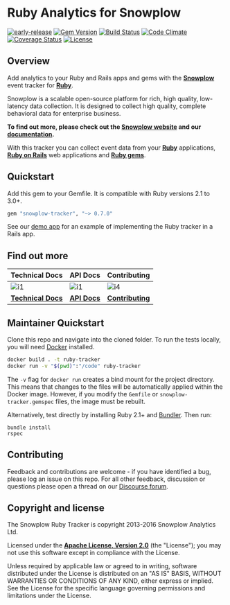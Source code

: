 # Ruby Analytics for Snowplow

[![early-release]][tracker-classification]
[![Gem Version](https://badge.fury.io/rb/snowplow-tracker.svg)](https://badge.fury.io/rb/snowplow-tracker)
[![Build Status][gh-actions-image]][gh-actions]
[![Code Climate](https://codeclimate.com/github/snowplow/snowplow-ruby-tracker.png)](https://codeclimate.com/github/snowplow/snowplow-ruby-tracker)
[![Coverage Status](https://coveralls.io/repos/snowplow/snowplow-ruby-tracker/badge.png)](https://coveralls.io/r/snowplow/snowplow-ruby-tracker)
[![License][license-image]][license]

## Overview

Add analytics to your Ruby and Rails apps and gems with the **[Snowplow][snowplow]** event tracker for **[Ruby][ruby]**.

Snowplow is a scalable open-source platform for rich, high quality, low-latency data collection. It is designed to collect high quality, complete behavioral data for enterprise business.

**To find out more, please check out the [Snowplow website][snowplow] and our [documentation][docs].**

With this tracker you can collect event data from your **[Ruby][ruby]** applications, **[Ruby on Rails][rails]** web applications and **[Ruby gems][rubygems]**.

## Quickstart

Add this gem to your Gemfile. It is compatible with Ruby versions 2.1 to 3.0+.

```ruby
gem "snowplow-tracker", "~> 0.7.0"
```

See our [demo app][demoapp] for an example of implementing the Ruby tracker in a Rails app.

## Find out more

| Technical Docs                 | API Docs                | Contributing                        |
| ------------------------------ | ----------------------- | ----------------------------------- |
| ![i1][techdocs-image]          | ![i1][techdocs-image]   | ![i4][contributing-image]           |
| **[Technical Docs][techdocs]** | **[API Docs][apidocs]** | **[Contributing](Contributing.md)** |

## Maintainer Quickstart

Clone this repo and navigate into the cloned folder. To run the tests locally, you will need [Docker][docker] installed.

```bash
docker build . -t ruby-tracker
docker run -v "$(pwd)":"/code" ruby-tracker
```

The `-v` flag for `docker run` creates a bind mount for the project directory. This means that changes to the files will be automatically applied within the Docker image. However, if you modify the `Gemfile` or `snowplow-tracker.gemspec` files, the image must be rebuilt.

Alternatively, test directly by installing Ruby 2.1+ and [Bundler][bundler]. Then run:

```
bundle install
rspec
```

## Contributing

Feedback and contributions are welcome - if you have identified a bug, please log an issue on this repo. For all other feedback, discussion or questions please open a thread on our [Discourse forum][discourse].

## Copyright and license

The Snowplow Ruby Tracker is copyright 2013-2016 Snowplow Analytics Ltd.

Licensed under the **[Apache License, Version 2.0][license]** (the "License");
you may not use this software except in compliance with the License.

Unless required by applicable law or agreed to in writing, software
distributed under the License is distributed on an "AS IS" BASIS,
WITHOUT WARRANTIES OR CONDITIONS OF ANY KIND, either express or implied.
See the License for the specific language governing permissions and
limitations under the License.

[license-image]: https://img.shields.io/badge/license-Apache--2-blue.svg?style=flat
[license]: https://www.apache.org/licenses/LICENSE-2.0
[gh-actions]: https://github.com/snowplow/snowplow-ruby-tracker/actions
[gh-actions-image]: https://github.com/snowplow/snowplow-ruby-tracker/workflows/test.yml/badge.svg
[tracker-classification]: https://docs.snowplowanalytics.com/docs/collecting-data/collecting-from-own-applications/tracker-maintenance-classification/
[early-release]: https://img.shields.io/static/v1?style=flat&label=Snowplow&message=Early%20Release&color=014477&labelColor=9ba0aa&logo=data:image/png;base64,iVBORw0KGgoAAAANSUhEUgAAABAAAAAQCAMAAAAoLQ9TAAAAeFBMVEVMaXGXANeYANeXANZbAJmXANeUANSQAM+XANeMAMpaAJhZAJeZANiXANaXANaOAM2WANVnAKWXANZ9ALtmAKVaAJmXANZaAJlXAJZdAJxaAJlZAJdbAJlbAJmQAM+UANKZANhhAJ+EAL+BAL9oAKZnAKVjAKF1ALNBd8J1AAAAKHRSTlMAa1hWXyteBTQJIEwRgUh2JjJon21wcBgNfmc+JlOBQjwezWF2l5dXzkW3/wAAAHpJREFUeNokhQOCA1EAxTL85hi7dXv/E5YPCYBq5DeN4pcqV1XbtW/xTVMIMAZE0cBHEaZhBmIQwCFofeprPUHqjmD/+7peztd62dWQRkvrQayXkn01f/gWp2CrxfjY7rcZ5V7DEMDQgmEozFpZqLUYDsNwOqbnMLwPAJEwCopZxKttAAAAAElFTkSuQmCC

[ruby]: https://www.ruby-lang.org/en/
[rails]: https://rubyonrails.org/
[rubygems]: https://rubygems.org/
[docker]: https://www.docker.com/
[bundler]: https://bundler.io/

[snowplow]: https://snowplowanalytics.com
[docs]: https://docs.snowplowanalytics.com/
[demoapp]: https://github.com/snowplow-incubator/snowplow-ruby-tracker-examples
[discourse]: https://discourse.snowplowanalytics.com

[techdocs-image]: https://d3i6fms1cm1j0i.cloudfront.net/github/images/techdocs.png
[contributing-image]: https://d3i6fms1cm1j0i.cloudfront.net/github/images/contributing.png
[techdocs]: https://docs.snowplowanalytics.com/docs/collecting-data/collecting-from-own-applications/ruby-tracker/
[apidocs]: https://snowplow.github.io/snowplow-ruby-tracker/
